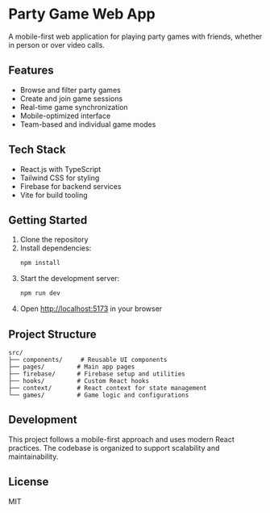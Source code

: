 # Party Game Web App

A mobile-first web application for playing party games with friends, whether in person or over video calls.

## Features

- Browse and filter party games
- Create and join game sessions
- Real-time game synchronization
- Mobile-optimized interface
- Team-based and individual game modes

## Tech Stack

- React.js with TypeScript
- Tailwind CSS for styling
- Firebase for backend services
- Vite for build tooling

## Getting Started

1. Clone the repository
2. Install dependencies:
   ```bash
   npm install
   ```
3. Start the development server:
   ```bash
   npm run dev
   ```
4. Open [http://localhost:5173](http://localhost:5173) in your browser

## Project Structure

```
src/
├── components/     # Reusable UI components
├── pages/         # Main app pages
├── firebase/      # Firebase setup and utilities
├── hooks/         # Custom React hooks
├── context/       # React context for state management
└── games/         # Game logic and configurations
```

## Development

This project follows a mobile-first approach and uses modern React practices. The codebase is organized to support scalability and maintainability.

## License

MIT
